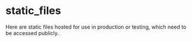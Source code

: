 # static_files
Here are static files hosted for use in production or testing, which need to be accessed publicly.
